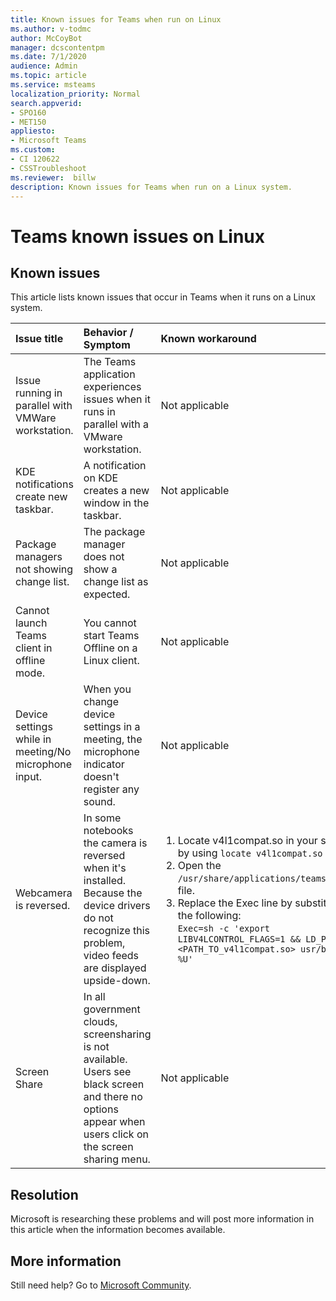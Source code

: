 ```yaml
---
title: Known issues for Teams when run on Linux
ms.author: v-todmc
author: McCoyBot
manager: dcscontentpm
ms.date: 7/1/2020
audience: Admin
ms.topic: article
ms.service: msteams
localization_priority: Normal
search.appverid:
- SPO160
- MET150
appliesto:
- Microsoft Teams
ms.custom: 
- CI 120622
- CSSTroubleshoot 
ms.reviewer:  billw
description: Known issues for Teams when run on a Linux system.
---
```


# Teams known issues on Linux

## Known issues

This article lists known issues that occur in Teams when it runs on a Linux system.


 | <div style="column-width: 25%"> **Issue title** </div> |  **Behavior / Symptom**  |  **Known workaround**  |  **Discovery date**  | 
 | :-------- | :----- | :----- | :----- | 
 | Issue running in parallel with VMWare workstation.   | The Teams application experiences issues when it runs in parallel with a VMware workstation. |   Not applicable  | 12/05/19   | 
 | KDE notifications create new taskbar.  | A notification on KDE creates a new window in the taskbar.   |   Not applicable  | 12/05/19   | 
 | Package managers not showing change list.   | The package manager does not show a change list as expected.   |   Not applicable  | 12/05/19   | 
 | Cannot launch Teams client in offline mode.   | You cannot start Teams Offline on a Linux client.   |   Not applicable  | 12/05/19   | 
 | Device settings while in meeting/No microphone input.   | When you change device settings in a meeting, the microphone indicator doesn't register any sound. |   Not applicable  | 12/05/19   | 
 | Webcamera is reversed. | In some notebooks the camera is reversed when it's installed. Because the device drivers do not recognize this problem, video feeds are displayed upside-down. | <ol><li>Locate v4l1compat.so in your system by using `locate v4l1compat.so` </li><li>Open the `/usr/share/applications/teams.desktop` file. </li><li>Replace the Exec line by substituting the following:<br /> `Exec=sh -c 'export LIBV4LCONTROL_FLAGS=1 && LD_PRELOAD=<PATH_TO_v4l1compat.so> usr/bin/teams %U'` </li></ol> | 12/05/19   | 
 | Screen Share  | In all government clouds, screensharing is not available.  Users see black screen and there no options appear when users click on the screen sharing menu. | Not applicable | 08/24/20   | 
## Resolution

Microsoft is researching these problems and will post more information in this article when the information becomes available.

## More information

Still need help? Go to [Microsoft Community](https://answers.microsoft.com/).
